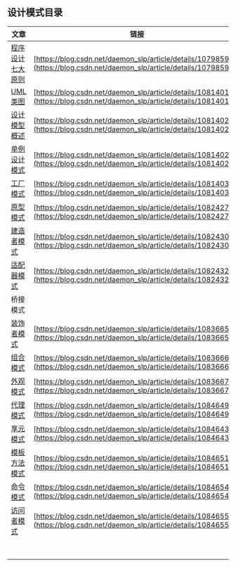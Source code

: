 ## 设计模式目录

| 文章                                                         | 链接                                                         |
| ------------------------------------------------------------ | ------------------------------------------------------------ |
| [程序设计七大原则](https://blog.csdn.net/daemon_slp/article/details/107985930) | [https://blog.csdn.net/daemon_slp/article/details/107985930](https://blog.csdn.net/daemon_slp/article/details/107985930) |
| [UML类图](https://blog.csdn.net/daemon_slp/article/details/108140118) | [https://blog.csdn.net/daemon_slp/article/details/108140118](https://blog.csdn.net/daemon_slp/article/details/108140118) |
| [设计模型概述](https://blog.csdn.net/daemon_slp/article/details/108140216) | [https://blog.csdn.net/daemon_slp/article/details/108140216](https://blog.csdn.net/daemon_slp/article/details/108140216) |
| [单例设计模式](https://blog.csdn.net/daemon_slp/article/details/108140263) | [https://blog.csdn.net/daemon_slp/article/details/108140263](https://blog.csdn.net/daemon_slp/article/details/108140263) |
| [工厂模式](https://blog.csdn.net/daemon_slp/article/details/108140366) | [https://blog.csdn.net/daemon_slp/article/details/108140366](https://blog.csdn.net/daemon_slp/article/details/108140366) |
| [原型模式](https://blog.csdn.net/daemon_slp/article/details/108242763) | [https://blog.csdn.net/daemon_slp/article/details/108242763](https://blog.csdn.net/daemon_slp/article/details/108242763) |
| [建造者模式](https://blog.csdn.net/daemon_slp/article/details/108243008) | [https://blog.csdn.net/daemon_slp/article/details/108243008](https://blog.csdn.net/daemon_slp/article/details/108243008) |
| [适配器模式](https://blog.csdn.net/daemon_slp/article/details/108243247) | [https://blog.csdn.net/daemon_slp/article/details/108243247](https://blog.csdn.net/daemon_slp/article/details/108243247) |
| 桥接模式                                                     |                                                              |
| [装饰者模式](https://blog.csdn.net/daemon_slp/article/details/108366566) | [https://blog.csdn.net/daemon_slp/article/details/108366566](https://blog.csdn.net/daemon_slp/article/details/108366566) |
| [组合模式](https://blog.csdn.net/daemon_slp/article/details/108366666) | [https://blog.csdn.net/daemon_slp/article/details/108366666](https://blog.csdn.net/daemon_slp/article/details/108366666) |
| [外观模式](https://blog.csdn.net/daemon_slp/article/details/108366736) | [https://blog.csdn.net/daemon_slp/article/details/108366736](https://blog.csdn.net/daemon_slp/article/details/108366736) |
| [代理模式](https://blog.csdn.net/daemon_slp/article/details/108464927) | [https://blog.csdn.net/daemon_slp/article/details/108464927](https://blog.csdn.net/daemon_slp/article/details/108464927) |
| [享元模式](https://blog.csdn.net/daemon_slp/article/details/108464326) | [https://blog.csdn.net/daemon_slp/article/details/108464326](https://blog.csdn.net/daemon_slp/article/details/108464326) |
| [模板方法模式](https://blog.csdn.net/daemon_slp/article/details/108465171) | [https://blog.csdn.net/daemon_slp/article/details/108465171](https://blog.csdn.net/daemon_slp/article/details/108465171) |
| [命令模式](https://blog.csdn.net/daemon_slp/article/details/108465486) | [https://blog.csdn.net/daemon_slp/article/details/108465486](https://blog.csdn.net/daemon_slp/article/details/108465486) |
| [访问者模式](https://blog.csdn.net/daemon_slp/article/details/108465565) | [https://blog.csdn.net/daemon_slp/article/details/108465565](https://blog.csdn.net/daemon_slp/article/details/108465565) |
|                                                              |                                                              |
|                                                              |                                                              |
|                                                              |                                                              |
|                                                              |                                                              |
|                                                              |                                                              |
|                                                              |                                                              |
|                                                              |                                                              |
|                                                              |                                                              |


